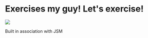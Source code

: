 # Exercises my guy! Let's exercise! 

<img src="https://i.imgur.com/dRNJIiM.png" />

Built in association with JSM 